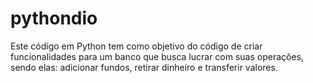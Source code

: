 # pythondio
Este código em Python tem como objetivo do código de criar funcionalidades para um banco que busca lucrar com suas operações, sendo elas: adicionar fundos, retirar dinheiro e transferir valores.
